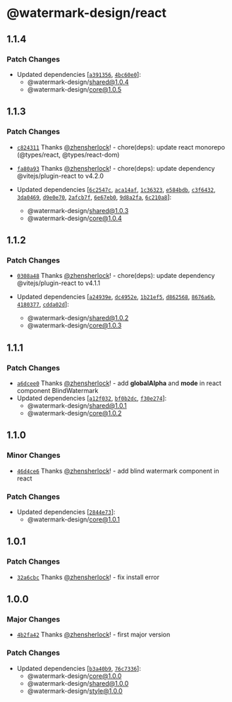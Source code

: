 # @watermark-design/react

## 1.1.4

### Patch Changes

- Updated dependencies [[`a391356`](https://github.com/watermark-design/watermark/commit/a39135685c133513d338810bbdb6991f7464746e), [`4bc60e0`](https://github.com/watermark-design/watermark/commit/4bc60e0c4f0226438389e774cac0ff53970a4318)]:
  - @watermark-design/shared@1.0.4
  - @watermark-design/core@1.0.5

## 1.1.3

### Patch Changes

- [`c824311`](https://github.com/watermark-design/watermark/commit/c8243110808afb93e7f330dd673e5b9d2073d8b2) Thanks [@zhensherlock](https://github.com/zhensherlock)! - chore(deps): update react monorepo (@types/react, @types/react-dom)

- [`fa80a93`](https://github.com/watermark-design/watermark/commit/fa80a932741e5cde6e496cb5632e10a1585ce2d0) Thanks [@zhensherlock](https://github.com/zhensherlock)! - chore(deps): update dependency @vitejs/plugin-react to v4.2.0

- Updated dependencies [[`6c2547c`](https://github.com/watermark-design/watermark/commit/6c2547c1f7d38c366861b69d1ef44bbfe915059d), [`aca14af`](https://github.com/watermark-design/watermark/commit/aca14afec5f294ba152d30a864fc1cb19bd074bb), [`1c36323`](https://github.com/watermark-design/watermark/commit/1c36323bb3203ef2f0d9075f72b195e5f6ee5c50), [`e584bdb`](https://github.com/watermark-design/watermark/commit/e584bdbe2a74564ba52096f24cadc8bbe8dfb9f6), [`c3f6432`](https://github.com/watermark-design/watermark/commit/c3f64323aef030e29e03c8c0a2722282e0f8677b), [`3da0469`](https://github.com/watermark-design/watermark/commit/3da0469f410dbf2b513b614e2bd1c9ea87335fa5), [`d9e0e70`](https://github.com/watermark-design/watermark/commit/d9e0e7081168b67a00e19bb63838104b45a5fc3b), [`2afcb7f`](https://github.com/watermark-design/watermark/commit/2afcb7f92957780c27ef4072fb8f52089cb1d84d), [`6e67eb0`](https://github.com/watermark-design/watermark/commit/6e67eb0741119704ddf427edfc5138836abac4f0), [`9d8a2fa`](https://github.com/watermark-design/watermark/commit/9d8a2faa87a427b78bd338a9335340e0e9c7b1bc), [`6c210a8`](https://github.com/watermark-design/watermark/commit/6c210a87bab6cb3308f0f24dcf5cd641fe84c093)]:
  - @watermark-design/shared@1.0.3
  - @watermark-design/core@1.0.4

## 1.1.2

### Patch Changes

- [`0308a48`](https://github.com/watermark-design/watermark/commit/0308a488a8f7414f9be360cbd638ed6d3a5e55a3) Thanks [@zhensherlock](https://github.com/zhensherlock)! - chore(deps): update dependency @vitejs/plugin-react to v4.1.1

- Updated dependencies [[`a24939e`](https://github.com/watermark-design/watermark/commit/a24939e47e035fa93f70a90f78e2ec0323151a2d), [`dc4952e`](https://github.com/watermark-design/watermark/commit/dc4952e73e99134246c1c92e2bab4cd398b79ad7), [`1b21ef5`](https://github.com/watermark-design/watermark/commit/1b21ef5791085eeec87b26ed7d3427be1bf75fe2), [`d862568`](https://github.com/watermark-design/watermark/commit/d8625680138cf7a112c1546041cf8db488116eef), [`8676a6b`](https://github.com/watermark-design/watermark/commit/8676a6be22e66d12e33eae67e5430cb17d563d73), [`4180377`](https://github.com/watermark-design/watermark/commit/41803771e1f39d282e3589b7eb5412d90fab0131), [`cdda02d`](https://github.com/watermark-design/watermark/commit/cdda02d7208be546419342f9a796bacfe4be1a02)]:
  - @watermark-design/shared@1.0.2
  - @watermark-design/core@1.0.3

## 1.1.1

### Patch Changes

- [`a6dcee0`](https://github.com/watermark-design/watermark/commit/a6dcee09435f36f67a92df7c2ea680674db1837f) Thanks [@zhensherlock](https://github.com/zhensherlock)! - add **globalAlpha** and **mode** in react component BlindWatermark
- Updated dependencies [[`a12f032`](https://github.com/watermark-design/watermark/commit/a12f0329fe5caed465a7466b4e07069586cb4f2b), [`bf0b2dc`](https://github.com/watermark-design/watermark/commit/bf0b2dc46b533ae9bfaac0e53829a256dcc5e13d), [`f30e274`](https://github.com/watermark-design/watermark/commit/f30e274f6a88719b5f585f26bfbc72a827d0dfc2)]:
  - @watermark-design/shared@1.0.1
  - @watermark-design/core@1.0.2

## 1.1.0

### Minor Changes

- [`46d4ce6`](https://github.com/watermark-design/watermark/commit/46d4ce6deb282614e7f97084970f447222e5b1aa) Thanks [@zhensherlock](https://github.com/zhensherlock)! - add blind watermark component in react

### Patch Changes

- Updated dependencies [[`2844e73`](https://github.com/watermark-design/watermark/commit/2844e733851c4bbbe18818df8de1f1b9370e5b89)]:
  - @watermark-design/core@1.0.1

## 1.0.1

### Patch Changes

- [`32a6cbc`](https://github.com/watermark-design/watermark/commit/32a6cbc3a64da75a9ab899a65ce9fcf40426006e) Thanks [@zhensherlock](https://github.com/zhensherlock)! - fix install error

## 1.0.0

### Major Changes

- [`4b2fa42`](https://github.com/watermark-design/watermark/commit/4b2fa42bfe6d45c4316148935a0991d0b6427255) Thanks [@zhensherlock](https://github.com/zhensherlock)! - first major version

### Patch Changes

- Updated dependencies [[`b3a40b9`](https://github.com/watermark-design/watermark/commit/b3a40b9d7c929896053b87e1d061b826993a8271), [`76c7336`](https://github.com/watermark-design/watermark/commit/76c733646c98dc29cf5b540778c00ae413a457b5)]:
  - @watermark-design/core@1.0.0
  - @watermark-design/shared@1.0.0
  - @watermark-design/style@1.0.0
